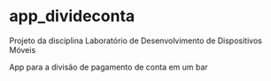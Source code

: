 # app_divideconta

Projeto da disciplina Laboratório de Desenvolvimento de Dispositivos Móveis

App para a divisão de pagamento de conta em um bar
 